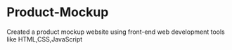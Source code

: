 # Product-Mockup
Created a product mockup website using front-end web development tools like HTML,CSS,JavaScript
